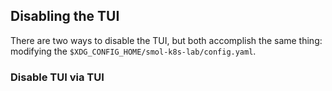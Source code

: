 ## Disabling the TUI

There are two ways to disable the TUI, but both accomplish the same thing: modifying the `$XDG_CONFIG_HOME/smol-k8s-lab/config.yaml`.

### Disable TUI via TUI

